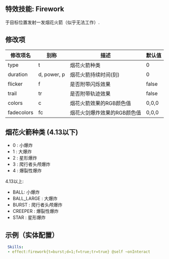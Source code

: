 特效技能: Firework
--------------------------

于目标位置发射一发烟花火箭（似乎无法工作）.

修改项
----------

| 修改项名 | 别称    | 描述                                                                                                    | 默认值 |
|-----------|------------|----------------------------------------------------------------------------------------------------------------|---------------|
| type | t | 烟花火箭种类 | 0 |
| duration | d, power, p | 烟花火箭持续时间(刻) | 0 |
| flicker | f | 是否附带闪烁效果 | false |
| trail | tr | 是否附带轨迹效果 | false |
| colors | c | 烟花火箭效果的RGB颜色值 | 0,0,0 |
| fadecolors | fc | 烟花火剑爆炸效果的RGB颜色值 | 0,0,0 |

烟花火箭种类 (4.13以下)
--------

- 0 : 小爆炸
- 1 : 大爆炸
- 2 : 星形爆炸
- 3 : 爬行者头颅爆炸
- 4 : 爆裂性爆炸

4.13以上:

- BALL: 小爆炸
- BALL_LARGE : 大爆炸
- BURST : 爬行者头颅爆炸
- CREEPER : 爆裂性爆炸
- STAR : 星形爆炸

示例（实体配置）
--------

```yaml
 Skills:
 - effect:firework{t=burst;d=1;f=true;tr=true} @self ~onInteract
```
